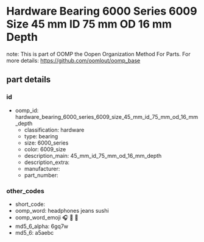 # Hardware Bearing 6000 Series 6009 Size 45 mm ID 75 mm OD 16 mm Depth  

note: This is part of OOMP the Oopen Organization Method For Parts. For more details: https://github.com/oomlout/oomp_base

##  part details





### id
* oomp_id: hardware_bearing_6000_series_6009_size_45_mm_id_75_mm_od_16_mm_depth
  * classification: hardware
  * type: bearing
  * size: 6000_series
  * color: 6009_size
  * description_main: 45_mm_id_75_mm_od_16_mm_depth
  * description_extra: 
  * manufacturer: 
  * part_number: 

### other_codes
* short_code: 
* oomp_word: headphones jeans sushi
* oomp_word_emoji :headphones: :jeans: :sushi:
* md5_6_alpha: 6gq7w
* md5_6: a5aebc